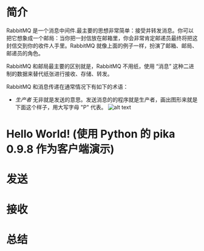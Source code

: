 # 简介
RabbitMQ 是一个消息中间件.最主要的思想非常简单：接受并转发消息。你可以把它想象成一个邮局：当你把一封信放在邮箱里，你会非常肯定邮递员最终将把这封信交到你的收件人手里。RabbitMQ 就像上面的例子一样，扮演了邮箱、邮局、邮递员的角色。

RabbitMQ 和邮局最主要的区别就是，RabbitMQ 不用纸，使用 “消息” 这种二进制的数据来替代纸张进行接收、存储、转发。

RabbitMQ 和消息传递在通常情况下有如下的术语：

+ *生产者* 无非就是发送的意思。发送消息的的程序就是生产者，画出图形来就是下面这个样子，用大写字母 "P" 代表。
![alt text][producer]

# Hello World! (使用 Python 的 pika 0.9.8 作为客户端演示)
# 发送
# 接收
# 总结

[producer]: http://www.rabbitmq.com/img/tutorials/producer.png "Producer"
